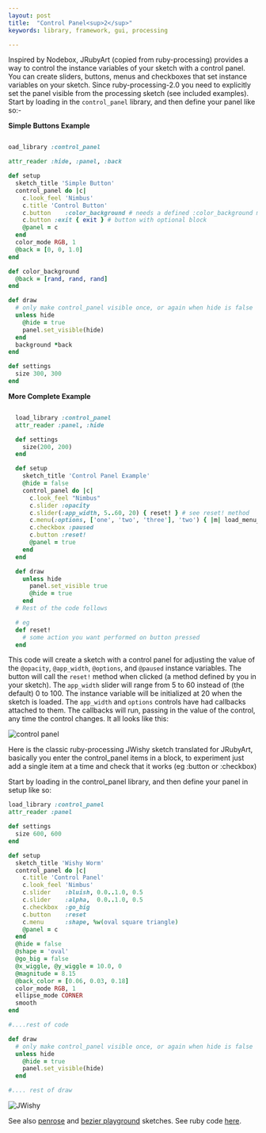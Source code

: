 ```yaml
---
layout: post
title:  "Control Panel<sup>2</sup>"
keywords: library, framework, gui, processing

---
```

Inspired by Nodebox, JRubyArt (copied from ruby-processing) provides a way to control the instance variables of your sketch with a control panel. You can create sliders, buttons, menus and checkboxes that set instance variables on your sketch. Since ruby-processing-2.0 you need to explicitly set the panel visible from the processing sketch (see included examples). Start by loading in the `control_panel` library, and then define your panel like so:-

__Simple Buttons Example__

```ruby

oad_library :control_panel

attr_reader :hide, :panel, :back

def setup
  sketch_title 'Simple Button'
  control_panel do |c|
    c.look_feel 'Nimbus'
    c.title 'Control Button'
    c.button    :color_background # needs a defined :color_background method
    c.button :exit { exit } # button with optional block
    @panel = c
  end
  color_mode RGB, 1
  @back = [0, 0, 1.0]
end

def color_background
  @back = [rand, rand, rand]
end

def draw
  # only make control_panel visible once, or again when hide is false
  unless hide
    @hide = true
    panel.set_visible(hide)
  end
  background *back
end

def settings
  size 300, 300
end
```
__More Complete Example__

``` ruby

  load_library :control_panel
  attr_reader :panel, :hide

  def settings
    size(200, 200)
  end

  def setup
    sketch_title 'Control Panel Example'
    @hide = false
    control_panel do |c|
      c.look_feel "Nimbus"
      c.slider :opacity
      c.slider(:app_width, 5..60, 20) { reset! } # see reset! method
      c.menu(:options, ['one', 'two', 'three'], 'two') { |m| load_menu_item(m) }
      c.checkbox :paused
      c.button :reset!
      @panel = true
    end
  end

  def draw
    unless hide
      panel.set_visible true
      @hide = true
    end
  # Rest of the code follows

  # eg
  def reset!
    # some action you want performed on button pressed
  end


```

This code will create a sketch with a control panel for adjusting the value of the `@opacity`, `@app_width`, `@options`, and `@paused` instance variables. The button will call the `reset!` method when clicked (a method defined by you in your sketch). The `app_width` slider will range from 5 to 60 instead of (the default) 0 to 100. The instance variable will be initialized at 20 when the sketch is loaded. The `app_width` and `options` controls have had callbacks attached to them. The callbacks will run, passing in the value of the control, any time the control changes. It all looks like this:

![control panel](http://s3.amazonaws.com/jashkenas/images/control_panel.png)

Here is the classic ruby-processing JWishy sketch translated for JRubyArt, basically you enter the control_panel items in a block, to experiment just add a single item at a time and check that it works (eg :button or :checkbox)

Start by loading in the control_panel library, and then define your panel in setup like so:

```ruby
load_library :control_panel
attr_reader :panel

def settings
  size 600, 600
end

def setup
  sketch_title 'Wishy Worm'
  control_panel do |c|
    c.title 'Control Panel'
    c.look_feel 'Nimbus'
    c.slider    :bluish, 0.0..1.0, 0.5
    c.slider    :alpha,  0.0..1.0, 0.5
    c.checkbox  :go_big
    c.button    :reset
    c.menu      :shape, %w(oval square triangle)
    @panel = c
  end
  @hide = false
  @shape = 'oval'
  @go_big = false
  @x_wiggle, @y_wiggle = 10.0, 0
  @magnitude = 8.15
  @back_color = [0.06, 0.03, 0.18]
  color_mode RGB, 1
  ellipse_mode CORNER
  smooth
end

#....rest of code

def draw
  # only make control_panel visible once, or again when hide is false
  unless hide
    @hide = true
    panel.set_visible(hide)
  end

#.... rest of draw
```
![JWishy]({{site.github.url}}/assets/jwishy.png)

See also [penrose](https://github.com/ruby-processing/JRubyArt-examples/blob/master/processing_app/library/vecmath/vec2d/penrose.rb) and [bezier playground](https://github.com/ruby-processing/JRubyArt-examples/blob/master/contributed/bezier_playground.rb) sketches. See ruby code [here](https://github.com/ruby-processing/JRubyArt/blob/master/library/control_panel/control_panel.rb).
